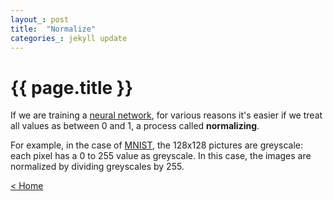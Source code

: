```yaml
---
layout_: post
title:  "Normalize"
categories_: jekyll update
---
```


# {{ page.title }}

If we are training a [neural network](neural-network.html), for various reasons it's easier if we treat all values as between 0 and 1, a process called __normalizing__.

For example, in the case of [MNIST](mnist.html), the 128x128 pictures are greyscale: each pixel has a 0 to 255 value as greyscale. 
In this case, the images are normalized by dividing greyscales by 255.

[< Home](..)